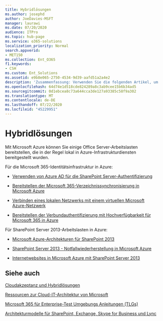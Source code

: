 ```yaml
---
title: Hybridlösungen
ms.author: josephd
author: JoeDavies-MSFT
manager: laurawi
ms.date: 07/20/2020
audience: ITPro
ms.topic: hub-page
ms.service: o365-solutions
localization_priority: Normal
search.appverid:
- MET150
ms.collection: Ent_O365
f1.keywords:
- CSH
ms.custom: Ent_Solutions
ms.assetid: e9b8e065-2750-4534-9d39-aafd51a2a4e2
description: 'Zusammenfassung: Verwenden Sie die folgenden Artikel, um Office Server-Arbeitslasten in Microsoft Azure bereitzustellen.'
ms.openlocfilehash: 64d74e1d518cde824289a8c3ab9cee15b6b34ad5
ms.sourcegitcommit: 0d1ebcea8c73a644cca3de127a93385c58f9a302
ms.translationtype: MT
ms.contentlocale: de-DE
ms.lasthandoff: 07/22/2020
ms.locfileid: "45229951"
---
```

# <a name="hybrid-solutions"></a>Hybridlösungen

Mit Microsoft Azure können Sie einige Office Server-Arbeitslasten bereitstellen, die in der Regel lokal in Azure-Infrastrukturdiensten bereitgestellt wurden.
  
Für die Microsoft 365-Identitätsinfrastruktur in Azure:

- [Verwenden von Azure AD für die SharePoint Server-Authentifizierung](using-azure-ad-for-sharepoint-server-authentication.md)

- [Bereitstellen der Microsoft 365-Verzeichnissynchronisierung in Microsoft Azure](deploy-office-365-directory-synchronization-dirsync-in-microsoft-azure.md)
  
- [Verbinden eines lokalen Netzwerks mit einem virtuellen Microsoft Azure-Netzwerk](connect-an-on-premises-network-to-a-microsoft-azure-virtual-network.md)
    
- [Bereitstellen der Verbundauthentifizierung mit Hochverfügbarkeit für Microsoft 365 in Azure](deploy-high-availability-federated-authentication-for-office-365-in-azure.md)
    
Für SharePoint Server 2013-Arbeitslasten in Azure:
  
- [Microsoft Azure-Architekturen für SharePoint 2013](microsoft-azure-architectures-for-sharepoint-2013.md)
    
- [SharePoint Server 2013 - Notfallwiederherstellung in Microsoft Azure](sharepoint-server-2013-disaster-recovery-in-microsoft-azure.md)
    
- [Internetwebsites in Microsoft Azure mit SharePoint Server 2013](internet-sites-in-microsoft-azure-using-sharepoint-server-2013.md)
  
  
## <a name="see-also"></a>Siehe auch

[Cloudakzeptanz und Hybridlösungen](cloud-adoption-and-hybrid-solutions.yml)
  
[Ressourcen zur Cloud-IT-Architektur von Microsoft](microsoft-cloud-it-architecture-resources.md)
  
[Microsoft 365 für Enterprise-Test Umgebungs Anleitungen (TLGs)](https://docs.microsoft.com/microsoft-365/enterprise/m365-enterprise-test-lab-guides)
  
[Architekturmodelle für SharePoint, Exchange, Skype for Business und Lync](architectural-models-for-sharepoint-exchange-skype-for-business-and-lync.md)

